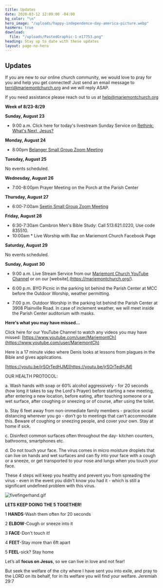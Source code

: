```yaml
---
title: Updates
date: 2020-03-12 12:09:00 -04:00
bg_color: "\n"
hero_image: "/uploads/happy-independence-day-america-picture.webp"
hasHero: true
download:
  file: "/uploads/PastedGraphic-1-e17753.png"
heading: Stay up to date with these updates
layout: page-no-hero
---
```


## Updates

If you are new to our online church community, we would love to pray for you and help you get connected! Just send an email message to [terri@mariemontchurch.org](http://terri@mariemontchurch.org) and we will reply ASAP.

If you need assistance please reach out to us at [help@mariemontchurch.org](http://help@mariemontchurch.org)

**Week of 8/23-8/29**

**Sunday, August 23**

* 9:00 a.m. Click here for today's livestream Sunday Service on [Rethink: What's Next, Jesus?](https://youtu.be/vcpt_B_PLxo)

**Monday, August 24**

* 8:00pm [Belanger Small Group Zoom Meeting ](https://us04web.zoom.us/j/5657171238)

**Tuesday, August 25**

No events scheduled.

**Wednesday, August 26**

* 7:00-8:00pm Prayer Meeting on the Porch at the Parish Center

**Thursday, August 27**

* 6:00-7:00am [Seetin Small Group Zoom Meeting](https://zoom.us/j/390610405pwd=cy9wQkRFZm1wSG1RSk1yM0VjZW42Zz09)

**Friday, August 28**

* 6:30-7:30am Cambron Men's Bible Study: Call 513.621.0220, Use code 835510.
* 10:00am * Live Worship with Raz on Mariemont Church Facebook Page

**Saturday, August 29**

No events scheduled.

**Sunday, August 30**

* 9:00 a.m. Live Stream Service from our [Mariemont Church YouTube Channel](https://www.youtube.com/c/MariemontChurch/videos) or on our [website],(https://mariemontchurch.org/).

* 6:00 p.m. BYO Picnic in the parking lot behind the Parish Center at MCC before the Outdoor Worship, weather permitting.

* 7:00 p.m. Outdoor Worship in the parking lot behind the Parish Center at 3908 Plainville Road. In case of inclement weather, we will meet inside the Parish Center auditorium with masks.

**Here's what you may have missed...**

Click here for our YouTube Channel to watch any videos you may have missed:
[https://www.youtube.com/user/MariemontCh](https://www.youtube.com/user/MariemontCh)

Here is a 17 minute video where Denis looks at lessons from plagues in the Bible and gives applications. 

[https://youtu.be/jrSOrTedHJM](https://youtu.be/jrSOrTedHJM)

OUR HEALTH PROTOCOL:

   a. Wash hands with soap or 60% alcohol aggressively - for 20 seconds (how long it takes to say the Lord's Prayer) before starting a new meeting, after entering a new location, before eating, after touching someone or a wet surface, after coughing or sneezing or of course, after using the toilet.

   b. Stay 6 feet away from non-immediate family members - practice social distancing wherever you go - don’t go to meetings that can’t accommodate this. Beware of coughing or sneezing people, and cover your own. Stay at home if sick.

   c. Disinfect common surfaces often throughout the day- kitchen counters, bathrooms, smartphones etc.

   d. Do not touch your face. The virus comes in micro moisture droplets that can live on hands and wet surfaces and can fly into your face with a cough or a sneeze, or get transported to your nose and lungs when you touch your face.

These 4 steps will keep you healthy and prevent you from spreading the virus - even in the event you didn’t know you had it - which is still a significant undefined problem with this virus.

![fivefingerhand.gif](/uploads/fivefingerhand.gif)

**LETS KEEP DOING THE 5 TOGETHER!**

1 **HANDS**-Wash them often for 20 seconds

2 **ELBOW**-Cough or sneeze into it

3 **FACE**-Don't touch it!

4 **FEET**-Stay more than 6ft apart

5 **FEEL**-sick? Stay home


Let’s all **focus on Jesus**, so we can live in love and not fear!

But seek the welfare of the city where I have sent you into exile, and pray to the LORD on its behalf, for in its welfare you will find your welfare. Jeremiah 29:7
